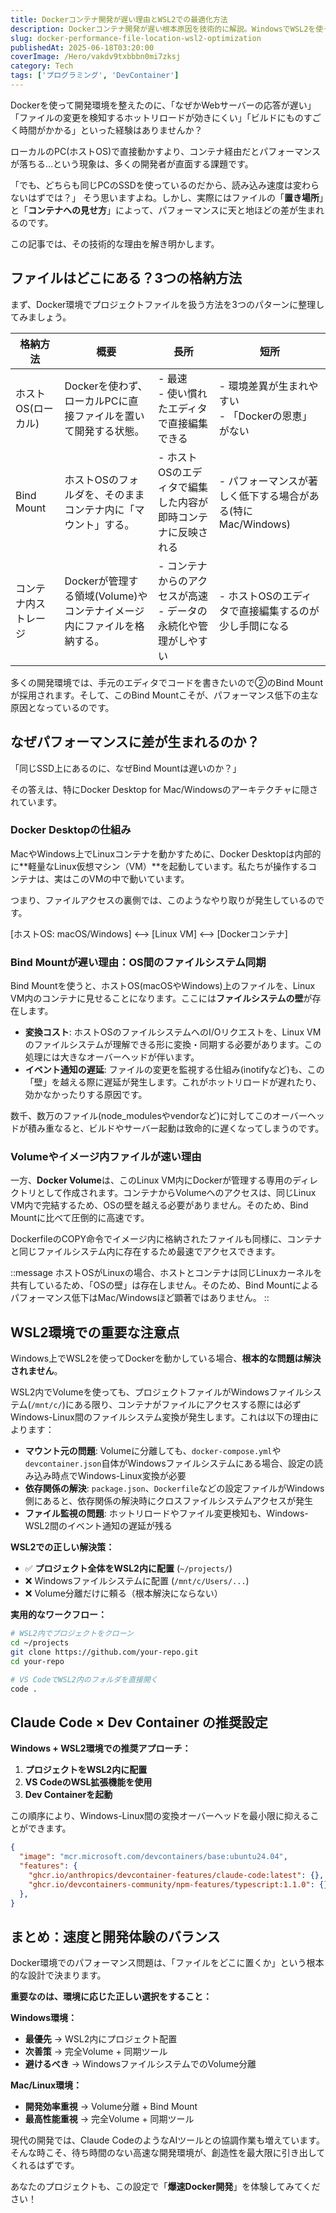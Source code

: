 ```yaml
---
title: Dockerコンテナ開発が遅い理由とWSL2での最適化方法
description: Dockerコンテナ開発が遅い根本原因を技術的に解説。WindowsでWSL2を使った正しいプロジェクト配置でビルド時間3分48秒から数十秒に短縮。Bind Mount、Volume、ファイルシステムの仕組みを徹底解説。
slug: docker-performance-file-location-wsl2-optimization
publishedAt: 2025-06-18T03:20:00
coverImage: /Hero/vakdv9txbbbn0mi7zksj
category: Tech
tags: ['プログラミング', 'DevContainer']
---
```


Dockerを使って開発環境を整えたのに、「なぜかWebサーバーの応答が遅い」「ファイルの変更を検知するホットリロードが効きにくい」「ビルドにものすごく時間がかかる」といった経験はありませんか？

ローカルのPC(ホストOS)で直接動かすより、コンテナ経由だとパフォーマンスが落ちる…という現象は、多くの開発者が直面する課題です。

「でも、どちらも同じPCのSSDを使っているのだから、読み込み速度は変わらないはずでは？」
そう思いますよね。しかし、実際にはファイルの「**置き場所**」と「**コンテナへの見せ方**」によって、パフォーマンスに天と地ほどの差が生まれるのです。

この記事では、その技術的な理由を解き明かします。

## ファイルはどこにある？3つの格納方法

まず、Docker環境でプロジェクトファイルを扱う方法を3つのパターンに整理してみましょう。

| 格納方法 | 概要 | 長所 | 短所 |
| -|-|-|-|
|ホストOS(ローカル)|Dockerを使わず、ローカルPCに直接ファイルを置いて開発する状態。|- 最速<br>- 使い慣れたエディタで直接編集できる| - 環境差異が生まれやすい<br>- 「Dockerの恩恵」がない|
|Bind Mount|ホストOSのフォルダを、そのままコンテナ内に「マウント」する。|- ホストOSのエディタで編集した内容が即時コンテナに反映される|- パフォーマンスが著しく低下する場合がある(特にMac/Windows)|
|コンテナ内ストレージ|Dockerが管理する領域(Volume)やコンテナイメージ内にファイルを格納する。|- コンテナからのアクセスが高速<br>- データの永続化や管理がしやすい|- ホストOSのエディタで直接編集するのが少し手間になる|

多くの開発環境では、手元のエディタでコードを書きたいので②のBind Mountが採用されます。そして、このBind Mountこそが、パフォーマンス低下の主な原因となっているのです。

## なぜパフォーマンスに差が生まれるのか？

「同じSSD上にあるのに、なぜBind Mountは遅いのか？」

その答えは、特にDocker Desktop for Mac/Windowsのアーキテクチャに隠されています。

### Docker Desktopの仕組み

MacやWindows上でLinuxコンテナを動かすために、Docker Desktopは内部的に**軽量なLinux仮想マシン（VM）**を起動しています。私たちが操作するコンテナは、実はこのVMの中で動いています。

つまり、ファイルアクセスの裏側では、このようなやり取りが発生しているのです。

[ホストOS: macOS/Windows] <--> [Linux VM] <--> [Dockerコンテナ]

### Bind Mountが遅い理由：OS間のファイルシステム同期

Bind Mountを使うと、ホストOS(macOSやWindows)上のファイルを、Linux VM内のコンテナに見せることになります。ここには**ファイルシステムの壁**が存在します。

- **変換コスト**: ホストOSのファイルシステムへのI/Oリクエストを、Linux VMのファイルシステムが理解できる形に変換・同期する必要があります。この処理には大きなオーバーヘッドが伴います。
- **イベント通知の遅延**: ファイルの変更を監視する仕組み(inotifyなど)も、この「壁」を越える際に遅延が発生します。これがホットリロードが遅れたり、効かなかったりする原因です。

数千、数万のファイル(node_modulesやvendorなど)に対してこのオーバーヘッドが積み重なると、ビルドやサーバー起動は致命的に遅くなってしまうのです。

### Volumeやイメージ内ファイルが速い理由

一方、**Docker Volume**は、このLinux VM内にDockerが管理する専用のディレクトリとして作成されます。コンテナからVolumeへのアクセスは、同じLinux VM内で完結するため、OSの壁を越える必要がありません。そのため、Bind Mountに比べて圧倒的に高速です。

DockerfileのCOPY命令でイメージ内に格納されたファイルも同様に、コンテナと同じファイルシステム内に存在するため最速でアクセスできます。

::message
ホストOSがLinuxの場合、ホストとコンテナは同じLinuxカーネルを共有しているため、「OSの壁」は存在しません。そのため、Bind Mountによるパフォーマンス低下はMac/Windowsほど顕著ではありません。
::

## WSL2環境での重要な注意点

Windows上でWSL2を使ってDockerを動かしている場合、**根本的な問題は解決されません**。

WSL2内でVolumeを使っても、プロジェクトファイルがWindowsファイルシステム(`/mnt/c/`)にある限り、コンテナがファイルにアクセスする際には必ずWindows-Linux間のファイルシステム変換が発生します。これは以下の理由によります：

- **マウント元の問題**: Volumeに分離しても、`docker-compose.yml`や`devcontainer.json`自体がWindowsファイルシステムにある場合、設定の読み込み時点でWindows-Linux変換が必要
- **依存関係の解決**: `package.json`、`Dockerfile`などの設定ファイルがWindows側にあると、依存関係の解決時にクロスファイルシステムアクセスが発生
- **ファイル監視の問題**: ホットリロードやファイル変更検知も、Windows-WSL2間のイベント通知の遅延が残る

**WSL2での正しい解決策：**
- ✅ **プロジェクト全体をWSL2内に配置** (`~/projects/`)
- ❌ Windowsファイルシステムに配置 (`/mnt/c/Users/...`)
- ❌ Volume分離だけに頼る（根本解決にならない）

**実用的なワークフロー：**
```bash
# WSL2内でプロジェクトをクローン
cd ~/projects
git clone https://github.com/your-repo.git
cd your-repo

# VS CodeでWSL2内のフォルダを直接開く
code .
```

## Claude Code × Dev Container の推奨設定

**Windows + WSL2環境での推奨アプローチ：**

1. **プロジェクトをWSL2内に配置**
2. **VS CodeのWSL拡張機能を使用**
3. **Dev Containerを起動**

この順序により、Windows-Linux間の変換オーバーヘッドを最小限に抑えることができます。

```json
{
  "image": "mcr.microsoft.com/devcontainers/base:ubuntu24.04",
  "features": {
    "ghcr.io/anthropics/devcontainer-features/claude-code:latest": {},
    "ghcr.io/devcontainers-community/npm-features/typescript:1.1.0": {}
  },
}
```

## まとめ：速度と開発体験のバランス

Docker環境でのパフォーマンス問題は、「ファイルをどこに置くか」という根本的な設計で決まります。

**重要なのは、環境に応じた正しい選択をすること：**

**Windows環境：**
- **最優先** → WSL2内にプロジェクト配置
- **次善策** → 完全Volume + 同期ツール
- **避けるべき** → WindowsファイルシステムでのVolume分離

**Mac/Linux環境：**
- **開発効率重視** → Volume分離 + Bind Mount
- **最高性能重視** → 完全Volume + 同期ツール

現代の開発では、Claude CodeのようなAIツールとの協調作業も増えています。そんな時こそ、待ち時間のない高速な開発環境が、創造性を最大限に引き出してくれるはずです。

あなたのプロジェクトも、この設定で「**爆速Docker開発**」を体験してみてください！
